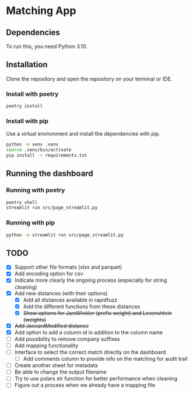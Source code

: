 # Matching App

## Dependencies

To run this, you need Python 3.10.

## Installation

Clone the repository and open the repository on your terminal or IDE.

### Install with poetry

```bash
poetry install
```

### Install with pip

Use a virtual environment and install the dependencies with pip.

```bash
python -m venv .venv
source .venv/bin/activate
pip install -r requirements.txt
```

## Running the dashboard

### Running with poetry

```bash
poetry shell
streamlit run src/page_streamlit.py
```

### Running with pip

```bash
python -m streamlit run src/page_streamlit.py
```

## TODO

- [x] Support other file formats (xlsx and parquet)
- [x] Add encoding option for csv
- [x] Indicate more clearly the ongoing process (especially for string cleaning)
- [x] Add new distances (with their options)
  - [x] Add all distances available in rapidfuzz
  - [x] Add the different functions from these distances
  - [x] ~~Show options for JaroWinkler (prefix weight) and Levenshtein (weights)~~
- [x] ~~Add JaccardModified distance~~
- [x] Add option to add a column id in addition to the column name
- [ ] Add possibility to remove company suffixes
- [ ] Add mapping functionality
- [ ] Interface to select the correct match directly on the dashboard
  - [ ] Add comments column to provide info on the matching for audit trail
- [ ] Create another sheet for metadata
- [ ] Be able to change the output filename
- [ ] Try to use polars str function for better performance when cleaning
- [ ] Figure out a process when we already have a mapping file
